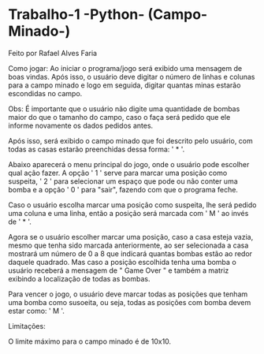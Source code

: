 # Trabalho-1 -Python- (Campo-Minado-)
Feito por Rafael Alves Faria

Como jogar:
Ao iniciar o programa/jogo será exibido uma mensagem de boas vindas. Após isso, o usuário deve digitar o número de linhas e colunas para a campo minado e logo em seguida, digitar quantas minas estarão escondidas no campo.

Obs: É importante que o usuário não digite uma quantidade de bombas maior do que o tamanho do campo, caso o faça será pedido que ele informe novamente os dados pedidos antes.

Após isso, será exibido o campo minado que foi descrito pelo usuário, com todas as casas estarão preenchidas dessa forma: ' * '. 

Abaixo aparecerá o menu principal do jogo, onde o usuário pode escolher qual ação fazer. A opção ' 1 ' serve para marcar uma posição como suspeita, ' 2 ' para selecionar um espaço que pode ou não conter uma bomba e a opção ' 0 ' para "sair", fazendo com que o programa feche.

Caso o usuário escolha marcar uma posição como suspeita, lhe será pedido uma coluna e uma linha, então a posição será marcada com ' M ' ao invés de ' * '.

Agora se o usuário escolher marcar uma posição, caso a casa esteja vazia, mesmo que tenha sido marcada anteriormente, ao ser selecionada a casa mostrará um número de 0 a 8 que indicará quantas bombas estão ao redor daquele quadrado. Mas caso a posição escolhida tenha uma bomba o usuário receberá a mensagem de " Game Over " e também a matriz exibindo a localização de todas as bombas.

Para vencer o jogo, o usuário deve marcar todas as posições que tenham uma bomba como susoeita, ou seja, todas as posições com bomba devem estar como: ' M '.

Limitações:

O limite máximo para o campo minado é de 10x10.
